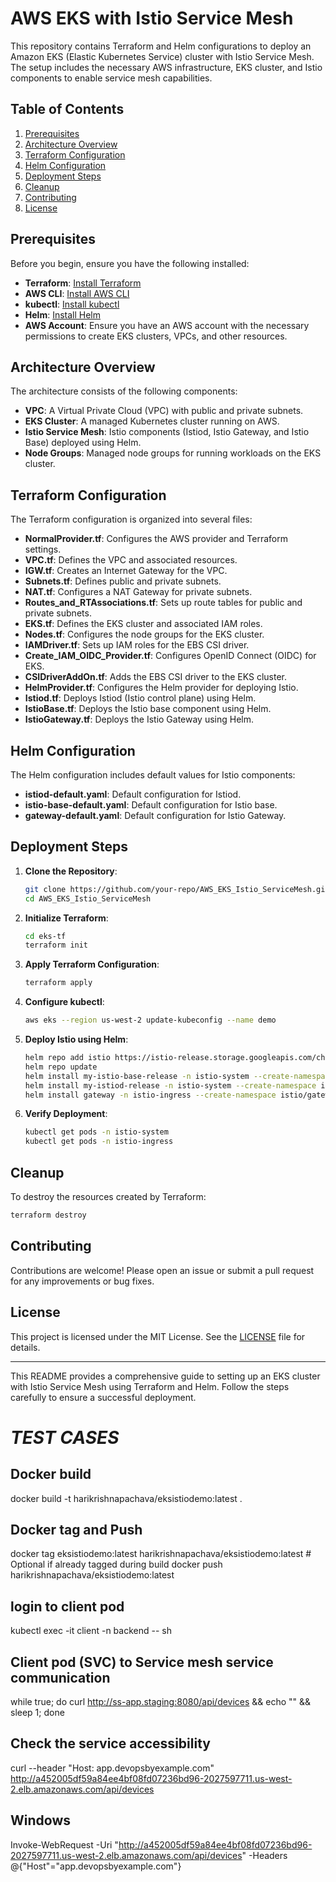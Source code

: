 # AWS EKS with Istio Service Mesh

This repository contains Terraform and Helm configurations to deploy an Amazon EKS (Elastic Kubernetes Service) cluster with Istio Service Mesh. The setup includes the necessary AWS infrastructure, EKS cluster, and Istio components to enable service mesh capabilities.

## Table of Contents

1. [Prerequisites](#prerequisites)
2. [Architecture Overview](#architecture-overview)
3. [Terraform Configuration](#terraform-configuration)
4. [Helm Configuration](#helm-configuration)
5. [Deployment Steps](#deployment-steps)
6. [Cleanup](#cleanup)
7. [Contributing](#contributing)
8. [License](#license)

## Prerequisites

Before you begin, ensure you have the following installed:

- **Terraform**: [Install Terraform](https://learn.hashicorp.com/tutorials/terraform/install-cli)
- **AWS CLI**: [Install AWS CLI](https://docs.aws.amazon.com/cli/latest/userguide/install-cliv2.html)
- **kubectl**: [Install kubectl](https://kubernetes.io/docs/tasks/tools/install-kubectl/)
- **Helm**: [Install Helm](https://helm.sh/docs/intro/install/)
- **AWS Account**: Ensure you have an AWS account with the necessary permissions to create EKS clusters, VPCs, and other resources.

## Architecture Overview

The architecture consists of the following components:

- **VPC**: A Virtual Private Cloud (VPC) with public and private subnets.
- **EKS Cluster**: A managed Kubernetes cluster running on AWS.
- **Istio Service Mesh**: Istio components (Istiod, Istio Gateway, and Istio Base) deployed using Helm.
- **Node Groups**: Managed node groups for running workloads on the EKS cluster.

## Terraform Configuration

The Terraform configuration is organized into several files:

- **NormalProvider.tf**: Configures the AWS provider and Terraform settings.
- **VPC.tf**: Defines the VPC and associated resources.
- **IGW.tf**: Creates an Internet Gateway for the VPC.
- **Subnets.tf**: Defines public and private subnets.
- **NAT.tf**: Configures a NAT Gateway for private subnets.
- **Routes_and_RTAssociations.tf**: Sets up route tables for public and private subnets.
- **EKS.tf**: Defines the EKS cluster and associated IAM roles.
- **Nodes.tf**: Configures the node groups for the EKS cluster.
- **IAMDriver.tf**: Sets up IAM roles for the EBS CSI driver.
- **Create_IAM_OIDC_Provider.tf**: Configures OpenID Connect (OIDC) for EKS.
- **CSIDriverAddOn.tf**: Adds the EBS CSI driver to the EKS cluster.
- **HelmProvider.tf**: Configures the Helm provider for deploying Istio.
- **Istiod.tf**: Deploys Istiod (Istio control plane) using Helm.
- **IstioBase.tf**: Deploys the Istio base component using Helm.
- **IstioGateway.tf**: Deploys the Istio Gateway using Helm.

## Helm Configuration

The Helm configuration includes default values for Istio components:

- **istiod-default.yaml**: Default configuration for Istiod.
- **istio-base-default.yaml**: Default configuration for Istio base.
- **gateway-default.yaml**: Default configuration for Istio Gateway.

## Deployment Steps

1. **Clone the Repository**:
   ```bash
   git clone https://github.com/your-repo/AWS_EKS_Istio_ServiceMesh.git
   cd AWS_EKS_Istio_ServiceMesh
   ```

2. **Initialize Terraform**:
   ```bash
   cd eks-tf
   terraform init
   ```

3. **Apply Terraform Configuration**:
   ```bash
   terraform apply
   ```

4. **Configure kubectl**:
   ```bash
   aws eks --region us-west-2 update-kubeconfig --name demo
   ```

5. **Deploy Istio using Helm**:
   ```bash
   helm repo add istio https://istio-release.storage.googleapis.com/charts
   helm repo update
   helm install my-istio-base-release -n istio-system --create-namespace istio/base --set global.istioNamespace=istio-system
   helm install my-istiod-release -n istio-system --create-namespace istio/istiod --set telemetry.enabled=true --set global.istioNamespace=istio-system
   helm install gateway -n istio-ingress --create-namespace istio/gateway
   ```

6. **Verify Deployment**:
   ```bash
   kubectl get pods -n istio-system
   kubectl get pods -n istio-ingress
   ```

## Cleanup

To destroy the resources created by Terraform:

```bash
terraform destroy
```

## Contributing

Contributions are welcome! Please open an issue or submit a pull request for any improvements or bug fixes.

## License

This project is licensed under the MIT License. See the [LICENSE](LICENSE) file for details.

---

This README provides a comprehensive guide to setting up an EKS cluster with Istio Service Mesh using Terraform and Helm. Follow the steps carefully to ensure a successful deployment.




# ***TEST CASES***
## Docker build
docker build -t harikrishnapachava/eksistiodemo:latest .  

## Docker tag and Push
docker tag eksistiodemo:latest harikrishnapachava/eksistiodemo:latest  # Optional if already tagged during build
docker push harikrishnapachava/eksistiodemo:latest 

## login to client pod 
kubectl exec -it client -n backend  -- sh  

## Client pod (SVC) to Service mesh service communication
while true; do curl http://ss-app.staging:8080/api/devices && echo "" && sleep 1; done

## Check the service accessibility
curl --header "Host: app.devopsbyexample.com" http://a452005df59a84ee4bf08fd07236bd96-2027597711.us-west-2.elb.amazonaws.com/api/devices 

## Windows 
Invoke-WebRequest -Uri "http://a452005df59a84ee4bf08fd07236bd96-2027597711.us-west-2.elb.amazonaws.com/api/devices" -Headers @{"Host"="app.devopsbyexample.com"}
